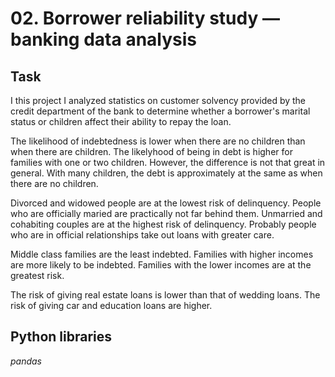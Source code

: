 # 02. Borrower reliability study — banking data analysis

## Task

I this project I analyzed statistics on customer solvency provided by the credit department of the bank to determine whether a borrower's marital status or children affect their ability to repay the loan.

The likelihood of indebtedness is lower when there are no children than when there are children. The likelyhood of being in debt is higher for families with one or two children. However, the difference is not that great in general. With many children, the debt is approximately at the same as when there are no children.

Divorced and widowed people are at the lowest risk of delinquency. People who are officially maried are practically not far behind them. Unmarried and cohabiting couples are at the highest risk of delinquency. Probably people who are in official relationships take out loans with greater care.

Middle class families are the least indebted. Families with higher incomes are more likely to be indebted. Families with the lower incomes are at the greatest risk.

The risk of giving real estate loans is lower than that of wedding loans. The risk of giving car and education loans are higher.

## Python libraries
*pandas*
